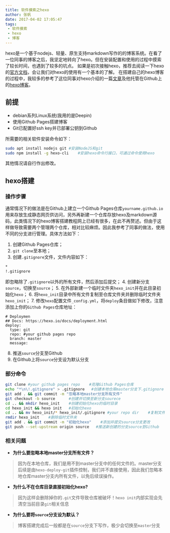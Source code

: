 ```yaml
---
title: 软件摸索之hexo
author: 张帆
date: 2017-04-02 17:05:47
tags:
 - 软件摸索
 - hexo
 - 博客
---
```


hexo是一个基于nodejs、轻量、原生支持markdown写作的的博客系统。在看了一位同事的博客之后，我坚定地转向了hexo。但在安装配置和使用的过程中摸索了较长时间，也遇到了较多的坑点。 如果是初次接触hexo，推荐去阅读一下hexo的[官方文档](https://hexo.io/zh-cn/docs/)，会让我们对hexo的使用有一个基本的了解。 在搭建自己的hexo博客的过程中，我较多的参考了这位同事对hexo介绍的一篇[文章](http://blog.guorongfei.com/2016/01/01/update-blog-with-hexo/)及他托管在Github上的[hexo博客](https://github.com/zhaohuaxishi/zhaohuaxishi.github.io)。

<!--more-->

## 前提
 - debian系列Linux系统(我用的是Deepin)
 - 使用Github Pages搭建博客
 - Git已配置好ssh key并已部署公钥到Github

所需要的相关软件安装命令如下：
``` bash
sudo apt install nodejs git #安装NodeJS和git
sudo npm install -g hexo-cli    #安装hexo命令行接口，可通过命令使用hexo
```
其他情况请自行作出修改。
## hexo搭建
### 操作步骤
通常情况下的做法是在Github上建立一个Github Pages仓库`yourname.github.io`用来存放生成静态网页供访问，另外再新建一个仓库存放hexo及markdown源码，此类情况下的hexo博客搭建教程网上已经有很多，在此不再赘述。但由于这样做导致需要两个管理两个仓库，相对比较麻烦。因此我参考了同事的做法，使用不同的分支进行管理。具体方法如下：
1. 创建Github Pages仓库；
2. `git clone`至本地；
3. 创建`.gitignore`文件，文件内容如下：
``` bash
*
!.gitignore
```
即忽略除了`.gitignore`以外的所有文件，然后添加后提交；
4. 创建新分支`source`，切换至`source`；
5. 在外部新建一个临时文件夹`hexo_init`并在此目录初始化`hexo`；
6. 将`hexo_init`目录中所有文件复制至仓库文件夹并删除临时文件夹`hexo_init`；
7. 修改`hexo`配置文件`_config.yml`，将`deploy`条目做如下修改，注意添加上你的`Github Pages`仓库地址：
```
# Deploymen
## Docs: https://hexo.io/docs/deployment.html
deploy:
  type: git
  repo: #your github pages repo
  branch: master
  message: 
```
8. 推送`source`分支至Github
9. 在Github上将`source`分支设为默认分支

### 部分命令
``` bash
git clone #your github pages repo    #克隆Github Pages仓库
echo "*\n\!.gitignore" > .gitignore   #创建本地仓库master分支下.gitignore
git add . && git commit -m "忽略本地master分支所有文件"
git checkout -b source      #创建并切换至新分支sourece
cd .. && mkdir hexo_init    #创建初始化hexo的临时目录
cd hexo_init && hexo init   #初始化hexo
cd .. && mv hexo_init/* hexo_init/.gitignore #your repo dir    #复制文件至你的仓库目录下
rmdir hexo_init    #删除临时文件夹
git add . && git commit -m "初始化hexo"    #添加并提交source分支更改
git push --set-upstream origin source   #推送新创建的分支source至Github
```

### 相关问题
- **为什么要忽略本地master分支所有文件？**
> 因为在本地仓库，我们是用不到master分支中的任何文件的。master分支后续是由`hexo-deploy-git`插件控制，我们并不直接使用，因此我们忽略本地仓库master分支内所有文件，以免后续误操作。

- **为什么不在仓库目录直接初始化hexo?**
> 因为这样会删除掉你的`.git`文件导致仓库被破坏！`hexo init`内部实现会先清空当前目录`git`相关信息

- **为什么要将`source`分支设为默认？**
> 博客搭建完成后一般都是在`source`分支下写作，极少会切换至`master`分支

